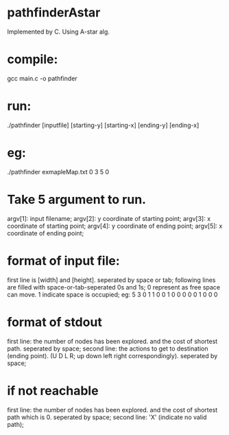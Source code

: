 # pathfinderAstar

Implemented by C.
Using A-star alg.

# compile:
gcc main.c -o pathfinder

# run:
./pathfinder [inputfile] [starting-y] [starting-x] [ending-y] [ending-x] 
# eg:
./pathfinder exmapleMap.txt 0 3 5 0

# Take 5 argument to run.
argv[1]: input filename;
argv[2]: y coordinate of starting point;
argv[3]: x coordinate of starting point;
argv[4]: y coordinate of ending point;
argv[5]: x coordinate of ending point;

# format of input file:
first line is [width] and [height]. seperated by space or tab;
following lines are filled with space-or-tab-seperated 0s and 1s;
0 represent as free space can move. 1 indicate space is occupied;
eg:
5 3
0 1 1 0 0 
1 0 0 0 0 
0 1 0 0 0

# format of stdout
first line: the number of nodes has been explored. and the cost of shortest path. seperated by space;
second line: the actions to get to destination (ending point). (U D L R; up down left right correspondingly). seperated by space;

# if not reachable
first line: the number of nodes has been explored. and the cost of shortest path which is 0. seperated by space;
second line: 'X' (indicate no valid path);
